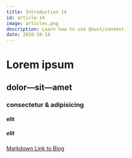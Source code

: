 ```yaml
---
title: Introduction 14
id: article-14
image: articles.png
description: Learn how to use @nuxt/content.
date: 2020-10-14
---
```


# Lorem ipsum
## dolor—sit—amet
### consectetur &amp; adipisicing
#### elit
##### elit

[Markdown Link to Blog](/articles)